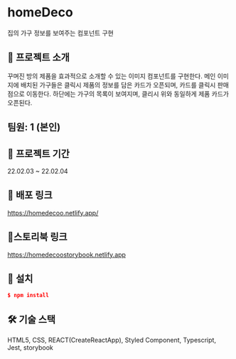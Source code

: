 # homeDeco

집의 가구 정보를 보여주는 컴포넌트 구현

## 💁 **프로젝트 소개**

꾸며진 방의 제품을 효과적으로 소개할 수 있는 이미지 컴포넌트를 구현한다.
메인 이미지에 배치된 가구들은 클릭시 제품의 정보를 담은 카드가 오픈되며, 카드를 클릭시 판매점으로 이동한다.
하단에는 가구의 목록이 보여지며, 클리시 위와 동일하게 제품 카드가 오픈된다.

## 팀원: 1 (본인)

## 📆 **프로젝트 기간**

22.02.03 ~ 22.02.04

## **🔗 배포 링크**

https://homedecoo.netlify.app/

## **💎스토리북 링크**

https://homedecoostorybook.netlify.app

## **💽 설치**

```json
$ npm install
```

## **🛠️ 기술 스택**

HTML5, CSS, REACT(CreateReactApp), Styled Component, Typescript, Jest, storybook
